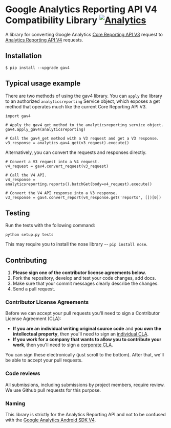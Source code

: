 # Google Analytics Reporting API V4 Compatibility Library [![Analytics](https://ga-beacon.appspot.com/UA-76561751-1/googleanalytics/gav4-python?pixel)](https://github.com/googleanalytics/gav4-python)

A library for converting Google Analytics [Core Reporting API V3](https://developers.google.com/analytics/devguides/reporting/core/v3/) request to [Analytics Reporting API V4](https://developers.google.com/analytics/devguides/reporting/core/v4/) requests.

## Installation

    $ pip install --upgrade gav4


## Typical usage example

There are two methods of using the gav4 library. You can `apply` the library to an authorized `analyticsreporting` Service object, which exposes a get method that operates much like the current Core Reporting API V3.

    import gav4

    # Apply the gav4 get method to the analyticsreporting service object.
    gav4.apply_gav4(analyticsreporting)

    # Call the gav4_get method with a V3 request and get a V3 response.
    v3_response = analytics.gav4_get(v3_request).execute()

Alternatively, you can convert the requests and responses directly.

    # Convert a V3 request into a V4 request.
    v4_request = gav4.convert_request(v3_request)

    # Call the V4 API.
    v4_response = analyticsreporting.reports().batchGet(body=v4_request).execute()

    # Convert the V4 API response into a V3 response.
    v3_response = gav4.convert_report(v4_response.get('reports', [])[0])

## Testing

Run the tests with the following command:

    python setup.py tests

This may require you to install the nose library -- `pip install nose`.

## Contributing

1. **Please sign one of the contributor license agreements below.**
2. Fork the repository, develop and test your code changes, add docs.
3. Make sure that your commit messages clearly describe the changes.
4. Send a pull request.


### Contributor License Agreements


Before we can accept your pull requests you'll need to sign a Contributor License Agreement (CLA):

- **If you are an individual writing original source code** and **you own the intellectual property**, then you'll need to sign an [individual CLA](https://developers.google.com/open-source/cla/individual).
- **If you work for a company that wants to allow you to contribute your work**, then you'll need to sign a [corporate CLA](https://developers.google.com/open-source/cla/corporate).

You can sign these electronically (just scroll to the bottom). After that, we'll be able to accept your pull requests.


### Code reviews
All submissions, including submissions by project members, require review. We
use Github pull requests for this purpose.

### Naming

This library is strictly for the Analytics Reporting API and not to be confused with the [Google Analytics Android SDK V4](https://developers.google.com/analytics/devguides/collection/android/v4/).
